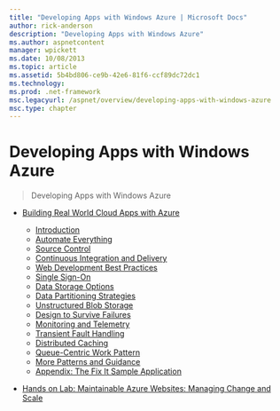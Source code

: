 ```yaml
---
title: "Developing Apps with Windows Azure | Microsoft Docs"
author: rick-anderson
description: "Developing Apps with Windows Azure"
ms.author: aspnetcontent
manager: wpickett
ms.date: 10/08/2013
ms.topic: article
ms.assetid: 5b4bd806-ce9b-42e6-81f6-ccf89dc72dc1
ms.technology: 
ms.prod: .net-framework
msc.legacyurl: /aspnet/overview/developing-apps-with-windows-azure
msc.type: chapter
---
```

Developing Apps with Windows Azure
====================
> Developing Apps with Windows Azure


- [Building Real World Cloud Apps with Azure](building-real-world-cloud-apps-with-windows-azure/index.md)

    - [Introduction](building-real-world-cloud-apps-with-windows-azure/introduction.md)
    - [Automate Everything](building-real-world-cloud-apps-with-windows-azure/automate-everything.md)
    - [Source Control](building-real-world-cloud-apps-with-windows-azure/source-control.md)
    - [Continuous Integration and Delivery](building-real-world-cloud-apps-with-windows-azure/continuous-integration-and-continuous-delivery.md)
    - [Web Development Best Practices](building-real-world-cloud-apps-with-windows-azure/web-development-best-practices.md)
    - [Single Sign-On](building-real-world-cloud-apps-with-windows-azure/single-sign-on.md)
    - [Data Storage Options](building-real-world-cloud-apps-with-windows-azure/data-storage-options.md)
    - [Data Partitioning Strategies](building-real-world-cloud-apps-with-windows-azure/data-partitioning-strategies.md)
    - [Unstructured Blob Storage](building-real-world-cloud-apps-with-windows-azure/unstructured-blob-storage.md)
    - [Design to Survive Failures](building-real-world-cloud-apps-with-windows-azure/design-to-survive-failures.md)
    - [Monitoring and Telemetry](building-real-world-cloud-apps-with-windows-azure/monitoring-and-telemetry.md)
    - [Transient Fault Handling](building-real-world-cloud-apps-with-windows-azure/transient-fault-handling.md)
    - [Distributed Caching](building-real-world-cloud-apps-with-windows-azure/distributed-caching.md)
    - [Queue-Centric Work Pattern](building-real-world-cloud-apps-with-windows-azure/queue-centric-work-pattern.md)
    - [More Patterns and Guidance](building-real-world-cloud-apps-with-windows-azure/more-patterns-and-guidance.md)
    - [Appendix: The Fix It Sample Application](building-real-world-cloud-apps-with-windows-azure/the-fix-it-sample-application.md)
- [Hands on Lab: Maintainable Azure Websites: Managing Change and Scale](maintainable-azure-websites-managing-change-and-scale.md)